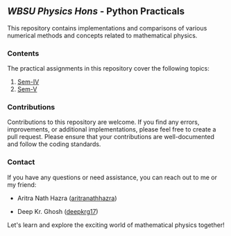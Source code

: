 ## _WBSU Physics Hons_ - Python Practicals

This repository contains implementations and comparisons of various numerical methods and concepts related to mathematical physics.

### Contents

The practical assignments in this repository cover the following topics:

1. <a href="./Sem_IV/codelist.md">Sem-IV</a>
2. <a href="./Sem_V/codelist.md">Sem-V</a>

### Contributions

Contributions to this repository are welcome.
If you find any errors, improvements, or additional implementations, please feel free to create a pull request.
Please ensure that your contributions are well-documented and follow the coding standards.

### Contact

If you have any questions or need assistance, you can reach out to me or my friend:

- Aritra Nath Hazra ([aritranathhazra](https://github.com/aritranathhazra))

- Deep Kr. Ghosh ([deepkrg17](https://github.com/deepkrg17))

Let's learn and explore the exciting world of mathematical physics together!
